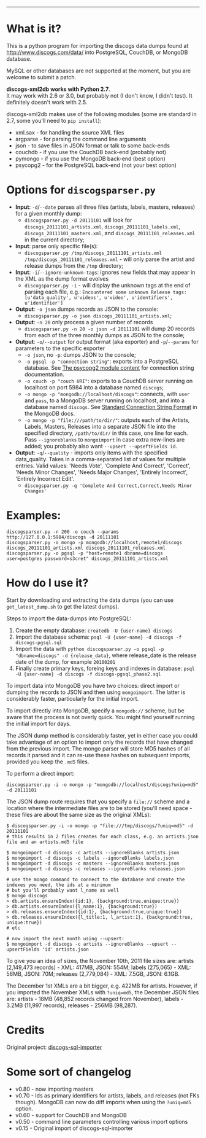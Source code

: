----
# What is it?
This is a python program for importing the discogs data dumps found at http://www.discogs.com/data/ into PostgreSQL, CouchDB, or MongoDB database.

MySQL or other databases are not supported at the moment, but you are welcome to submit a patch.

**discogs-xml2db works with Python 2.7**.  
It may work with 2.6 or 3.0, but probably not (I don't know, I didn't test). It definitely doesn't work with 2.5.  

discogs-xml2db makes use of the following modules (some are standard in 2.7, some you'll need to `pip install`):
* xml.sax - for handling the source XML files
* argparse - for parsing the command line arguments
* json - to save files in JSON format or talk to some back-ends
* couchdb - if you use the CouchDB back-end (probably not)
* pymongo - if you use the MongoDB back-end (best option)
* psycopg2 - for the PostgreSQL back-end (not your best option)


# Options for `discogsparser.py`

* **Input**: `-d`/`--date` parses all three files (artists, labels, masters, releases) for a given monthly dump:
    * `discogsparser.py -d 20111101` will look for `discogs_20111101_artists.xml`, `discogs_20111101_labels.xml`, `discogs_20111101_masters.xml`, and `discogs_20111101_releases.xml` in the current directory;
* **Input**: parse only specific file(s):
    * `discogsparser.py /tmp/discogs_20111101_artists.xml /tmp/discogs_20111101_releases.xml` - will only parse the artist and release dumps from the `/tmp` directory;
* **Input**: `-i`/`--ignore-unknown-tags`: ignores new fields that may appear in the XML as the dump format evolves  
    * `discogsparser.py -i` - will display the unknown tags at the end of parsing each file, e.g.: `Encountered some unknown Release tags: [u'data_quality', u'videos', u'video', u'identifiers', u'identifier']`
* **Output**: `-o json` dumps records as JSON to the console:
    * `discogsparser.py -o json discogs_20111101_artists.xml`;
* **Output**: `-n 20` only process a given number of records
    * `discogsparser.py -n 20 -o json -d 20111101` will dump 20 records from each of the three monthly dumps as JSON to the console;  
* **Output**: `-o`/`--output` for output format (aka exporter) and `-p`/`--params` for parameters to the specific exporter
    * `-o json`, no `-p`: dumps JSON to the console;
    * `-o pgsql -p "connection string"`: exports into a PostgreSQL database. See [The psycopg2 module content](http://initd.org/psycopg/docs/module.html) for connection string documentation.
    * `-o couch -p "couch URI"`: exports to a CouchDB server running on localhost on port 5984 into a database named `discogs`;
    * `-o mongo -p "mongodb://localhost/discogs"`: connects, with `user` and `pass`, to a MongoDB server running on localhost, and into a database named `discogs`. See [Standard Connection String Format](http://www.mongodb.org/display/DOCS/Connections) in the MongoDB docs.
    * `-o mongo -p "file:///path/to/dir/"`: outputs each of the Artists, Labels, Masters, Releases into a separate JSON file into the specified directory, `/path/to/dir/` in this case, one line for each. Pass `--ignoreblanks` to `mongoimport` in case extra new-lines are added; you probably also want `--upsert --upseftFields id`.
* **Output**: `-q`/`--quality` - imports only items with the specified data_quality. Takes in a comma-separated list of values for multiple entries. Valid values: 'Needs Vote', 'Complete And Correct', 'Correct', 'Needs Minor Changes', 'Needs Major Changes', 'Entirely Incorrect', 'Entirely Incorrect Edit'.
    * `discogsparser.py -q 'Complete And Correct,Correct,Needs Minor Changes'`


# Examples:

    discogsparser.py -n 200 -o couch --params http://127.0.0.1:5984/discogs -d 20111101
    discogsparser.py -o mongo -p mongodb://localhost,remote1/discogs discogs_20111101_artists.xml discogs_20111101_releases.xml
    discogsparser.py -o pgsql -p "host=remote1 dbname=discogs user=postgres password=s3cret" discogs_20111101_artists.xml


# How do I use it?
Start by downloading and extracting the data dumps (you can use `get_latest_dump.sh` to get the latest dumps).

Steps to import the data-dumps into PostgreSQL:

1. Create the empty database: `createdb -U {user-name} discogs`
2. Import the database schema: `psql -U {user-name} -d discogs -f discogs-pgsql.sql`
3. Import the data with `python discogsparser.py -o pgsql -p "dbname=discogs" -d {release_data}`, where release_date is the release date of the dump, for example `20100201`
4. Finally create primary keys, foreing keys and indexes in database: `psql -U {user-name} -d discogs -f discogs-pgsql_phase2.sql`

To import data into MongoDB you have two choices: direct import or dumping the records to JSON and then using `mongoimport`. The latter is considerably faster, particularly for the initial import.

To import directly into MongoDB, specify a `mongodb://` scheme, but be aware that the process is not overly quick.  You might find yourself running the initial import for days. 

The JSON dump method is considerably faster, yet in either case you could take advantage of an option to import only the records that have changed from the previous import. 
The mongo parser will store MD5 hashes of all records it parsed and it can re-use these hashes on subsequent imports, provided you keep the `.md5` files.

To perform a direct import:

    discogsparser.py -i -o mongo -p "mongodb://localhost/discogs?uniq=md5" -d 20111101 


The JSON dump route requires that you specify a `file://` scheme and a location where the intermediate files are to be stored 
(you'll need space - these files are about the same size as the original XMLs):

    $ discogsparser.py -i -o mongo -p "file:///tmp/discogs/?uniq=md5" -d 20111101 
    # this results in 2 files creates for each class, e.g. an artists.json file and an artists.md5 file

    $ mongoimport -d discogs -c artists --ignoreBlanks artists.json
    $ mongoimport -d discogs -c labels --ignoreBlanks labels.json
    $ mongoimport -d discogs -c masters --ignoreBlanks masters.json
    $ mongoimport -d discogs -c releases --ignoreBlanks releases.json

    # use the mongo command to connect to the database and create the indexes you need, the ids at a minimum
    # but you'll probably want l_name as well
    $ mongo discogs
    > db.artists.ensureIndex({id:1}, {background:true,unique:true})
    > db.artists.ensureIndex({l_name:1}, {background:true})
    > db.releases.ensureIndex({id:1}, {background:true,unique:true})
    > db.releases.ensureIndex({l_title:1, l_artist:1}, {background:true, unique:true})
    # etc

    # now import the next month using --upsert:
    $ mongoimport -d discogs -c artists --ignoreBlanks --upsert --upsertFields 'id' artists.json
    

To give you an idea of sizes, the November 10th, 2011 file sizes are: 
artists (2,149,473 records) - XML: 417MB, JSON: 554M; 
labels (275,065) - XML: 56MB, JSON: 70M; 
releases (2,779,084) - XML: 7.5GB, JSON: 6.1GB. 

The December 1st XMLs are a bit bigger, e.g. 422MB for artists. 
However, if you imported the November XMLs with `?uniq=md5`, the December JSON files are: 
artists - 18MB (48,852 records changed from November), 
labels - 3.2MB (11,997 records),
releases - 256MB (98,287).



# Credits

Original project: [discogs-sql-importer](http://code.google.com/p/discogs-sql-importer/)

# Some sort of changelog

* v0.80 - now importing masters
* v0.70 - Ids as primary identifiers for artists, labels, and releases (not FKs though).
  MongoDB can now do diff imports when using the `?uniq=md5` option.
* v0.60 - support for CouchDB and MongoDB
* v0.50 - command line parameters controlling various import options
* v0.15 - Original import of discogs-sql-importer

